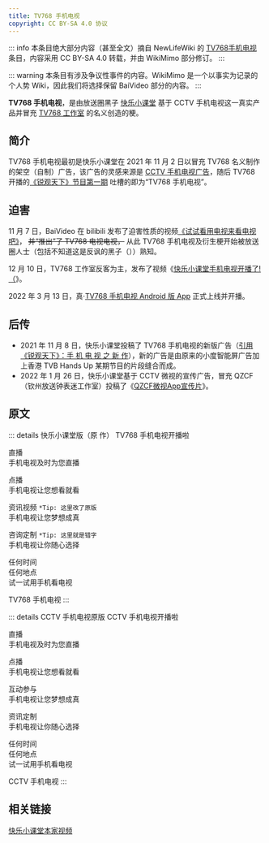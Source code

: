 ```yaml
---
title: TV768 手机电视
copyright: CC BY-SA 4.0 协议
---
```


::: info
本条目绝大部分内容（甚至全文）摘自 NewLifeWiki 的 [TV768手机电视](https://newlifewiki.miraheze.org/wiki/TV768手机电视) 条目，内容采用 CC BY-SA 4.0 转载，并由 WikiMimo 部分修订。
:::

::: warning
本条目有涉及争议性事件的内容。WikiMimo 是一个以事实为记录的个人势 Wiki，因此我们将选择保留 BaiVideo 部分的内容。
:::

**TV768 手机电视**，是由放送圈黑子 [快乐小课堂](../weirdo/klxkt.md) 基于 CCTV 手机电视这一真实产品并冒充 [TV768 工作室](../self-media/tv768-studio.md) 的名义创造的梗。

## 简介

TV768 手机电视最初是快乐小课堂在 2021 年 11 月 2 日以冒充 TV768 名义制作的架空（自制）广告，该广告的灵感来源是 [CCTV 手机电视广告](https://www.bilibili.com/video/BV1u3411475X)，随后 TV768 开播的[《锐观天下》节目第一期](https://www.bilibili.com/video/BV1TL4y1q7sm) 吐槽的即为“TV768 手机电视”。

## 迫害

11 月 7 日，BaiVideo 在 bilibili 发布了迫害性质的视频[《试试看用电视来看电视吧》](https://www.bilibili.com/video/BV1eq4y1373H)， ~~并“推出”了 TV768 电视电视，~~ 从此 TV768 手机电视及衍生梗开始被放送圈人士（包括不知道这是反讽的黑子（））熟知。

12 月 10 日，TV768 工作室反客为主，发布了视频《[快乐小课堂手机电视开播了!（](https://www.bilibili.com/video/BV1z34y1X75W/)》。

2022 年 3 月 13 日，真·[TV768 手机电视 Android 版 App](https://t.bilibili.com/637049430832316423) 正式上线并开播。

## 后传

- 2021 年 11 月 8 日，快乐小课堂投稿了 TV768 手机电视的新版广告（[引用《锐观天下》：手 机 电 视 之 新 作](https://www.bilibili.com/video/BV1Xb4y187Re)），新的广告是由原来的小度智能屏广告加上香港 TVB Hands Up 某期节目的片段缝合而成。
- 2022 年 1 月 26 日，快乐小课堂基于 CCTV 微视的宣传广告，冒充 QZCF（钦州放送钟表迷工作室）投稿了《[QZCF微视App宣传片](https://www.bilibili.com/video/BV1eu41117Ff)》。

## 原文

::: details 快乐小课堂版（原 作）
TV768 手机电视开播啦

直播  
手机电视及时为您直播

点播  
手机电视让您想看就看

资讯视频 `*Tip: 这里改了原版`  
手机电视让您梦想成真

咨询定制 `*Tip: 这里就是错字`  
手机电视让你随心选择

任何时间  
任何地点  
试一试用手机看电视

TV768 手机电视
:::

::: details CCTV 手机电视原版
CCTV 手机电视开播啦

直播  
手机电视及时为您直播

点播  
手机电视让您想看就看

互动参与  
手机电视让您梦想成真

资讯定制  
手机电视让你随心选择

任何时间  
任何地点  
试一试用手机看电视

CCTV 手机电视
:::

## 相关链接

[快乐小课堂本家视频](https://www.bilibili.com/video/BV1hL4y1q7bM)